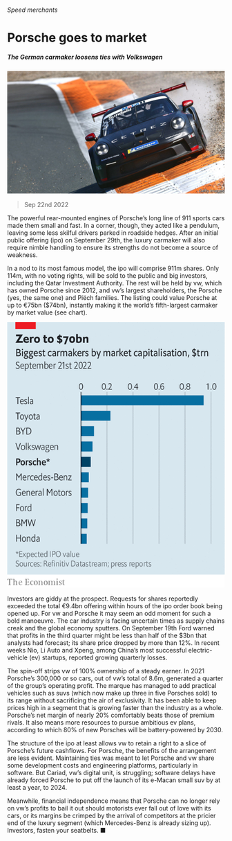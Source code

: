 ###### Speed merchants

# Porsche goes to market 

##### The German carmaker loosens ties with Volkswagen 

![image](images/20220924_WBP502.jpg) 

> Sep 22nd 2022 

The powerful rear-mounted engines of Porsche’s long line of 911 sports cars made them small and fast. In a corner, though, they acted like a pendulum, leaving some less skilful drivers parked in roadside hedges. After an initial public offering (ipo) on September 29th, the luxury carmaker will also require nimble handling to ensure its strengths do not become a source of weakness.

In a nod to its most famous model, the ipo will comprise 911m shares. Only 114m, with no voting rights, will be sold to the public and big investors, including the Qatar Investment Authority. The rest will be held by vw, which has owned Porsche since 2012, and vw’s largest shareholders, the Porsche (yes, the same one) and Piëch families. The listing could value Porsche at up to €75bn ($74bn), instantly making it the world’s fifth-largest carmaker by market value (see chart). 

![image](images/20220924_WBC013.png) 


Investors are giddy at the prospect. Requests for shares reportedly exceeded the total €9.4bn offering within hours of the ipo order book being opened up. For vw and Porsche it may seem an odd moment for such a bold manoeuvre. The car industry is facing uncertain times as supply chains creak and the global economy sputters. On September 19th Ford warned that profits in the third quarter might be less than half of the $3bn that analysts had forecast; its share price dropped by more than 12%. In recent weeks Nio, Li Auto and Xpeng, among China’s most successful electric-vehicle (ev) startups, reported growing quarterly losses. 

The spin-off strips vw of 100% ownership of a steady earner. In 2021 Porsche’s 300,000 or so cars, out of vw’s total of 8.6m, generated a quarter of the group’s operating profit. The marque has managed to add practical vehicles such as suvs (which now make up three in five Porsches sold) to its range without sacrificing the air of exclusivity. It has been able to keep prices high in a segment that is growing faster than the industry as a whole. Porsche’s net margin of nearly 20% comfortably beats those of premium rivals. It also means more resources to pursue ambitious ev plans, according to which 80% of new Porsches will be battery-powered by 2030.

The structure of the ipo at least allows vw to retain a right to a slice of Porsche’s future cashflows. For Porsche, the benefits of the arrangement are less evident. Maintaining ties was meant to let Porsche and vw share some development costs and engineering platforms, particularly in software. But Cariad, vw’s digital unit, is struggling; software delays have already forced Porsche to put off the launch of its e-Macan small suv by at least a year, to 2024. 

Meanwhile, financial independence means that Porsche can no longer rely on vw’s profits to bail it out should motorists ever fall out of love with its cars, or its margins be crimped by the arrival of competitors at the pricier end of the luxury segment (which Mercedes-Benz is already sizing up). Investors, fasten your seatbelts. ■


